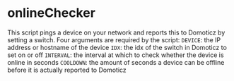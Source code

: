 # onlineChecker

This script pings a device on your network and reports this to Domoticz by setting a switch. Four arguments are required by the script:
`DEVICE`: the IP address or hostname of the device
`IDX`: the idx of the switch in Domoticz to set on or off
`INTERVAL`: the interval at which to check whether the device is online in seconds
`COOLDOWN`: the amount of seconds a device can be offline before it is actually reported to Domoticz
